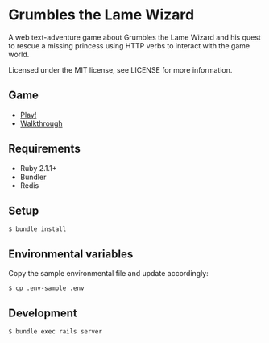 # Grumbles the Lame Wizard

A web text-adventure game about Grumbles the Lame Wizard and his quest to rescue
a missing princess using HTTP verbs to interact with the game world.

Licensed under the MIT license, see LICENSE for more information.


## Game

- [Play!](http://grumbles.hyper.no)
- [Walkthrough](https://github.com/railsrumble/r14-team-354/blob/master/WALKTHROUGH.md)


## Requirements

- Ruby 2.1.1+
- Bundler
- Redis


## Setup

    $ bundle install


## Environmental variables

Copy the sample environmental file and update accordingly:

    $ cp .env-sample .env


## Development

    $ bundle exec rails server

